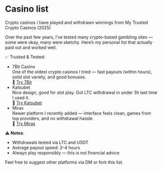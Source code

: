 # Casino list
Crypto casinos I have played and withdrawn winnings from 
My Trusted Crypto Casinos (2025)

Over the past few years, I’ve tested many crypto-based gambling sites — some were okay, many were sketchy. Here’s my personal list that actually paid out and worked well.

✅ Trusted & Tested:
- 7Bit Casino  
One of the oldest crypto casinos I tried — fast payouts (within hours), solid slot variety, and good bonuses.  
🔗 [Try 7Bit](https://7bit.partners/p9a17e30d)
- Katsubet  
Nice design, good for slot play. Got LTC withdrawal in under 3h last time I used it.  
🔗 [Try Katsubet](https://katsubet.partners/pd2a32405)
- Mirax  
Newer platform I recently added — interface feels clean, games from top providers, and no withdrawal hassle.  
🔗 [Try Mirax](https://mirax.partners/p699d165a)

⚠️ **Notes**:
- Withdrawals tested via LTC and USDT
- Average payout speed: 2–4 hours
- Always play responsibly — this is not financial advice

Feel free to suggest other platforms via DM or fork this list.
